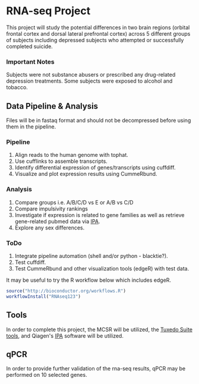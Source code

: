 # RNA-seq Project
This project will study the potential differences in two brain regions (orbital
frontal cortex and dorsal lateral prefrontal cortex) across 5 different groups
of subjects including depressed subjects who attempted or successfully completed suicide.


### Important Notes
Subjects were not substance abusers or prescribed any drug-related depression treatments.
Some subjects were exposed to alcohol and tobacco.


## Data Pipeline & Analysis
Files will be in fastaq format and should not be decompressed before using them
in the pipeline.

### Pipeline
1. Align reads to the human genome with tophat.
2. Use cufflinks to assemble transcripts.
3. Identify differential expression of genes/transcripts using cuffdiff.
4. Visualize and plot expression results using CummeRbund.

### Analysis

1. Compare groups i.e. A/B/C/D vs E or A/B vs C/D
2. Compare impulsivity rankings
3. Investigate if expression is related to gene families as well as retrieve gene-related pubmed data via [IPA](https://www.qiagenbioinformatics.com/products/ingenuity-pathway-analysis/).
4. Explore any sex differences.

### ToDo
1. Integrate pipeline automation (shell and/or python - blacktie?).
2. Test cuffdiff.
2. Test CummeRbund and other visualization tools (edgeR) with test data.

It may be useful to try the R workflow below which includes edgeR.

```r
source("http://bioconductor.org/workflows.R")
workflowInstall("RNAseq123")
```


## Tools
In order to complete this project, the MCSR will be utilized, the [Tuxedo Suite tools](https://support.illumina.com/help/BS_App_RNASeq_Alignment_OLH_1000000006112/Content/Source/Informatics/Apps/TuxedoSuite_RNASeqTools.htm), and Qiagen's [IPA](https://www.qiagenbioinformatics.com/products/ingenuity-pathway-analysis/) software will be utilized.


## qPCR
In order to provide further validation of the rna-seq results, qPCR may be
performed on 10 selected genes.